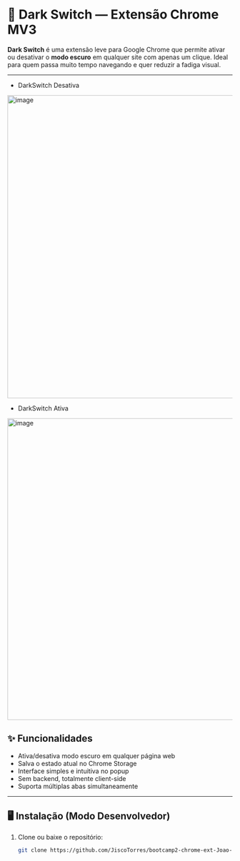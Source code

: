# 🌙 Dark Switch — Extensão Chrome MV3

**Dark Switch** é uma extensão leve para Google Chrome que permite ativar ou desativar o **modo escuro** em qualquer site com apenas um clique. Ideal para quem passa muito tempo navegando e quer reduzir a fadiga visual.

---

- DarkSwitch Desativa
<img width="1365" height="679" alt="image" src="https://github.com/user-attachments/assets/602e92b3-87ea-4f2e-99d2-b2fc009a3525" />


- DarkSwitch Ativa
<img width="1365" height="676" alt="image" src="https://github.com/user-attachments/assets/25c6ebbe-4588-40c1-9ca6-4e453078ee02" />


## ✨ Funcionalidades
- Ativa/desativa modo escuro em qualquer página web  
- Salva o estado atual no Chrome Storage  
- Interface simples e intuitiva no popup  
- Sem backend, totalmente client-side  
- Suporta múltiplas abas simultaneamente  

---

## 🖥️ Instalação (Modo Desenvolvedor)
1. Clone ou baixe o repositório:
   ```bash
   git clone https://github.com/JiscoTorres/bootcamp2-chrome-ext-Joao-Francisco-Torres.git
